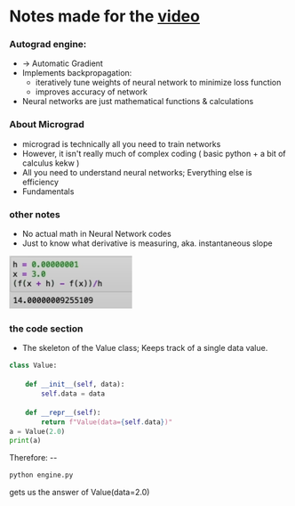 # Notes made for the [video](https://www.youtube.com/watch?v=VMj-3S1tku0&list=PLAqhIrjkxbuWI23v9cThsA9GvCAUhRvKZ)

### Autograd engine:
- -> Automatic Gradient
- Implements backpropagation:
    - iteratively tune weights of neural network to minimize loss function
    - improves accuracy of network
- Neural networks are just mathematical functions & calculations

### About Micrograd
- micrograd is technically all you need to train networks
- However, it isn't really much of complex coding ( basic python + a bit of calculus kekw )
- All you need to understand neural networks; Everything else is efficiency
- Fundamentals

### other notes 
- No actual math in Neural Network codes
- Just to know what derivative is measuring, aka. instantaneous slope

![derivative measure](derivative.png)

### the code section

- The skeleton of the Value class; Keeps track of a single data value.
```python
class Value:
    
    def __init__(self, data):
        self.data = data
    
    def __repr__(self):
        return f"Value(data={self.data})"
a = Value(2.0)
print(a)
```
Therefore: --
```sh
python engine.py
``` 
gets us the answer of Value(data=2.0)